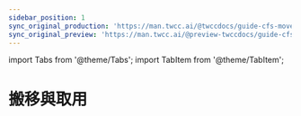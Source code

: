 ```yaml
---
sidebar_position: 1
sync_original_production: 'https://man.twcc.ai/@twccdocs/guide-cfs-move-retrieve-data-en' 
sync_original_preview: 'https://man.twcc.ai/@preview-twccdocs/guide-cfs-move-retrieve-data-en'
---
```


import Tabs from '@theme/Tabs';
import TabItem from '@theme/TabItem';

# 搬移與取用

